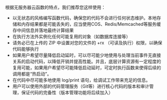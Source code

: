 根据无服务器云函数的特点，我们推荐您这样使用：

- 以无状态的风格编写函数代码，确保您的代码不会进行任何状态维护。本地存储和内存结果都是可能丢失的，应当使用COS、Redis/Memcached等服务缓存中间信息并落地最终计算结果
- 在执行方法外实例化任何可能复用的对象（如数据库连接等）
- 请务必已在上传的 ZIP 中设置对您的文件的 +rx （可读及执行）权限，以确保代码能够执行
- 如果用户希望尽量降低启动延时，可以尽可能少地使用与处理当前事件无直接关系的启动代码，以降低开销并提高性能。并且，底层计算资源有一定程度的复用可能，如果用户希望尽可能降低启动延时，可定时执行函数来使得后续的调用都是“热启动”。
- 在代码中尽可能多地使用 log/print 语句，给调试工作带来充足的信息。
- 用户可以使用外部的代码管理服务（Git等）进行核心代码的版本和审计管理，保证代码的完备性（版本管理功能将后续加入）